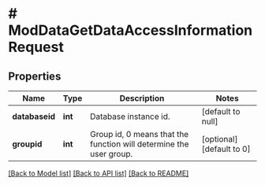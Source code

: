 # # ModDataGetDataAccessInformationRequest

## Properties

Name | Type | Description | Notes
------------ | ------------- | ------------- | -------------
**databaseid** | **int** | Database instance id. | [default to null]
**groupid** | **int** | Group id, 0 means that the function will determine the user group. | [optional] [default to 0]

[[Back to Model list]](../../README.md#models) [[Back to API list]](../../README.md#endpoints) [[Back to README]](../../README.md)
